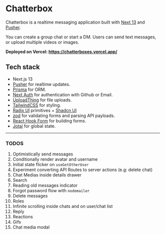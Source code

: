 # Chatterbox

Chatterbox is a realtime messaging application built with [Next 13](https://nextjs.org/) and [Pusher](https://pusher.com/).

You can create a group chat or start a DM. Users can send text messages, or upload multiple videos or images.

**Deployed on Vercel: https://chatterboxes.vercel.app/**

## Tech stack

- Next.js 13
- [Pusher](https://pusher.com/) for realtime updates.
- [Prisma](https://www.prisma.io/) for ORM.
- [Next Auth](https://next-auth.js.org/) for authentication with Github or Email.
- [UploadThing](https://uploadthing.com/) for file uploads.
- [TailwindCSS](https://tailwindcss.com/) for styling.
- [Radix UI](https://www.radix-ui.com/) primitives + [Shadcn UI](https://ui.shadcn.com/)
- [zod](https://zod.dev/) for validating forms and parsing API payloads.
- [React Hook Form](https://react-hook-form.com/) for building forms.
- [Jotai](https://jotai.org/) for global state.

---

### TODOS

1. Optimistically send messages
2. Conditionally render avatar and username
3. Initial state flicker on `useGetOtherUser`
4. Experiment converting API Routes to server actions (e.g: delete chat)
5. Chat Medias inside details drawer
6. Search
7. Reading old messages indicator
8. Forgot password flow with `nodemailer`
9. Delete messages
10. Roles
11. Infinite scrolling inside chats and on user/chat list
12. Reply
13. Reactions
14. Gifs
15. Chat media modal
